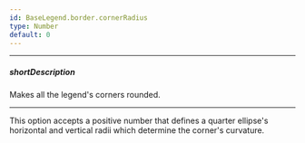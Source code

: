 ```yaml
---
id: BaseLegend.border.cornerRadius
type: Number
default: 0
---
```

---
##### shortDescription
Makes all the legend's corners rounded.

---
This option accepts a positive number that defines a quarter ellipse's horizontal and vertical radii which determine the corner's curvature.